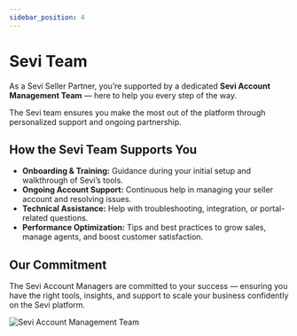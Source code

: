 ```yaml
---
sidebar_position: 4
---
```


# Sevi Team

As a Sevi Seller Partner, you’re supported by a dedicated **Sevi Account Management Team** — here to help you every step of the way.  

The Sevi team ensures you make the most out of the platform through personalized support and ongoing partnership.


## How the Sevi Team Supports You

- **Onboarding & Training:** Guidance during your initial setup and walkthrough of Sevi’s tools.  
- **Ongoing Account Support:** Continuous help in managing your seller account and resolving issues.  
- **Technical Assistance:** Help with troubleshooting, integration, or portal-related questions.  
- **Performance Optimization:** Tips and best practices to grow sales, manage agents, and boost customer satisfaction.  


## Our Commitment

The Sevi Account Managers are committed to your success — ensuring you have the right tools, insights, and support to scale your business confidently on the Sevi platform.  

![Sevi Account Management Team](/seller/admin/018.png)
